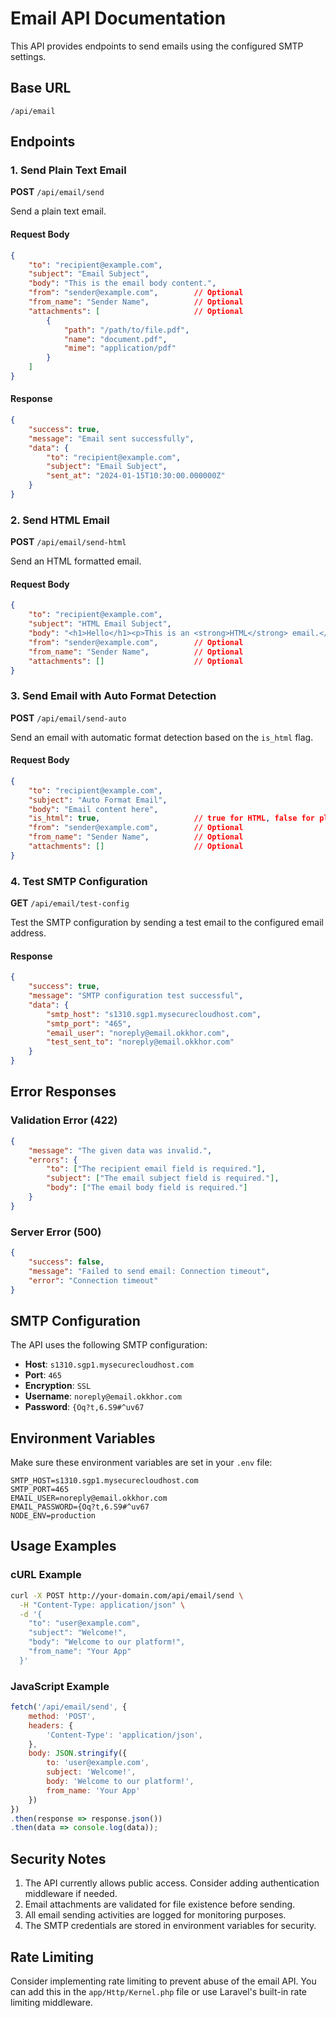 # Email API Documentation

This API provides endpoints to send emails using the configured SMTP settings.

## Base URL
```
/api/email
```

## Endpoints

### 1. Send Plain Text Email
**POST** `/api/email/send`

Send a plain text email.

#### Request Body
```json
{
    "to": "recipient@example.com",
    "subject": "Email Subject",
    "body": "This is the email body content.",
    "from": "sender@example.com",        // Optional
    "from_name": "Sender Name",          // Optional
    "attachments": [                     // Optional
        {
            "path": "/path/to/file.pdf",
            "name": "document.pdf",
            "mime": "application/pdf"
        }
    ]
}
```

#### Response
```json
{
    "success": true,
    "message": "Email sent successfully",
    "data": {
        "to": "recipient@example.com",
        "subject": "Email Subject",
        "sent_at": "2024-01-15T10:30:00.000000Z"
    }
}
```

### 2. Send HTML Email
**POST** `/api/email/send-html`

Send an HTML formatted email.

#### Request Body
```json
{
    "to": "recipient@example.com",
    "subject": "HTML Email Subject",
    "body": "<h1>Hello</h1><p>This is an <strong>HTML</strong> email.</p>",
    "from": "sender@example.com",        // Optional
    "from_name": "Sender Name",          // Optional
    "attachments": []                    // Optional
}
```

### 3. Send Email with Auto Format Detection
**POST** `/api/email/send-auto`

Send an email with automatic format detection based on the `is_html` flag.

#### Request Body
```json
{
    "to": "recipient@example.com",
    "subject": "Auto Format Email",
    "body": "Email content here",
    "is_html": true,                     // true for HTML, false for plain text
    "from": "sender@example.com",        // Optional
    "from_name": "Sender Name",          // Optional
    "attachments": []                    // Optional
}
```

### 4. Test SMTP Configuration
**GET** `/api/email/test-config`

Test the SMTP configuration by sending a test email to the configured email address.

#### Response
```json
{
    "success": true,
    "message": "SMTP configuration test successful",
    "data": {
        "smtp_host": "s1310.sgp1.mysecurecloudhost.com",
        "smtp_port": "465",
        "email_user": "noreply@email.okkhor.com",
        "test_sent_to": "noreply@email.okkhor.com"
    }
}
```

## Error Responses

### Validation Error (422)
```json
{
    "message": "The given data was invalid.",
    "errors": {
        "to": ["The recipient email field is required."],
        "subject": ["The email subject field is required."],
        "body": ["The email body field is required."]
    }
}
```

### Server Error (500)
```json
{
    "success": false,
    "message": "Failed to send email: Connection timeout",
    "error": "Connection timeout"
}
```

## SMTP Configuration

The API uses the following SMTP configuration:

- **Host**: `s1310.sgp1.mysecurecloudhost.com`
- **Port**: `465`
- **Encryption**: `SSL`
- **Username**: `noreply@email.okkhor.com`
- **Password**: `{Oq?t,6.S9#^uv67`

## Environment Variables

Make sure these environment variables are set in your `.env` file:

```env
SMTP_HOST=s1310.sgp1.mysecurecloudhost.com
SMTP_PORT=465
EMAIL_USER=noreply@email.okkhor.com
EMAIL_PASSWORD={Oq?t,6.S9#^uv67
NODE_ENV=production
```

## Usage Examples

### cURL Example
```bash
curl -X POST http://your-domain.com/api/email/send \
  -H "Content-Type: application/json" \
  -d '{
    "to": "user@example.com",
    "subject": "Welcome!",
    "body": "Welcome to our platform!",
    "from_name": "Your App"
  }'
```

### JavaScript Example
```javascript
fetch('/api/email/send', {
    method: 'POST',
    headers: {
        'Content-Type': 'application/json',
    },
    body: JSON.stringify({
        to: 'user@example.com',
        subject: 'Welcome!',
        body: 'Welcome to our platform!',
        from_name: 'Your App'
    })
})
.then(response => response.json())
.then(data => console.log(data));
```

## Security Notes

1. The API currently allows public access. Consider adding authentication middleware if needed.
2. Email attachments are validated for file existence before sending.
3. All email sending activities are logged for monitoring purposes.
4. The SMTP credentials are stored in environment variables for security.

## Rate Limiting

Consider implementing rate limiting to prevent abuse of the email API. You can add this in the `app/Http/Kernel.php` file or use Laravel's built-in rate limiting middleware.
